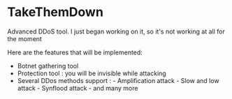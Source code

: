# TakeThemDown

Advanced DDoS tool. I just began working on it, so it's not working at all for the moment

Here are the features that will be implemented:

- Botnet gathering tool
- Protection tool : you will be invisible while attacking
- Several DDos methods support : - Amplification attack
                                 - Slow and low attack
                                 - Synflood attack
                                 - and many more
